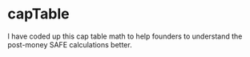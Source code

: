# capTable
I have coded up this cap table math to help founders to understand the post-money SAFE calculations better.
